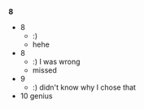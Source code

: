**8**

- 8
	- :)
	- hehe
- 8
	- :) I was wrong
	- missed
- 9
	- :) didn't know why I chose that
- 10 genius
